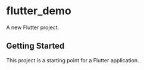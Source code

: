 # flutter_demo

A new Flutter project.

## Getting Started

This project is a starting point for a Flutter application.

